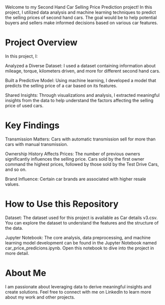 Welcome to my Second Hand Car Selling Price Prediction project! In this project, I utilized data analysis and machine learning techniques to predict the selling prices of second hand cars. The goal would be to help potential buyers and sellers make informed decisions based on various car features.

# Project Overview
In this project, I:

Analyzed a Diverse Dataset: I used a dataset containing information about mileage, torque, kilometers driven, and more for different second hand cars.

Built a Predictive Model: Using machine learning, I developed a model that predicts the selling price of a car based on its features.

Shared Insights: Through visualizations and analysis, I extracted meaningful insights from the data to help understand the factors affecting the selling price of used cars.

# Key Findings
Transmission Matters: Cars with automatic transmission sell for more than cars with manual transmission.

Ownership History Affects Prices: The number of previous owners significantly influences the selling price. Cars sold by the first owner command the highest prices, followed by those sold by the Test Drive Cars, and so on.

Brand Influence: Certain car brands are associated with higher resale values.

# How to Use this Repository
Dataset: The dataset used for this project is available as Car details v3.csv. You can explore the dataset to understand the features and the structure of the data.

Jupyter Notebook: The core analysis, data preprocessing, and machine learning model development can be found in the Jupyter Notebook named car_price_predicions.ipynb. Open this notebook to dive into the project in more detail.

# About Me
I am passionate about leveraging data to derive meaningful insights and create solutions. Feel free to connect with me on LinkedIn to learn more about my work and other projects.

